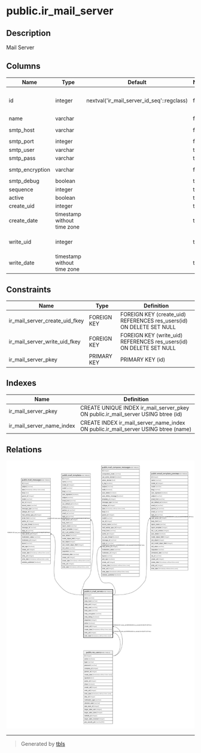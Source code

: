# public.ir_mail_server

## Description

Mail Server

## Columns

| Name | Type | Default | Nullable | Children | Parents | Comment |
| ---- | ---- | ------- | -------- | -------- | ------- | ------- |
| id | integer | nextval('ir_mail_server_id_seq'::regclass) | false | [public.mail_message](public.mail_message.md) [public.mail_template](public.mail_template.md) [public.mail_compose_message](public.mail_compose_message.md) [public.email_template_preview](public.email_template_preview.md) |  |  |
| name | varchar |  | false |  |  | Description |
| smtp_host | varchar |  | false |  |  | SMTP Server |
| smtp_port | integer |  | false |  |  | SMTP Port |
| smtp_user | varchar |  | true |  |  | Username |
| smtp_pass | varchar |  | true |  |  | Password |
| smtp_encryption | varchar |  | false |  |  | Connection Security |
| smtp_debug | boolean |  | true |  |  | Debugging |
| sequence | integer |  | true |  |  | Priority |
| active | boolean |  | true |  |  | Active |
| create_uid | integer |  | true |  | [public.res_users](public.res_users.md) | Created by |
| create_date | timestamp without time zone |  | true |  |  | Created on |
| write_uid | integer |  | true |  | [public.res_users](public.res_users.md) | Last Updated by |
| write_date | timestamp without time zone |  | true |  |  | Last Updated on |

## Constraints

| Name | Type | Definition |
| ---- | ---- | ---------- |
| ir_mail_server_create_uid_fkey | FOREIGN KEY | FOREIGN KEY (create_uid) REFERENCES res_users(id) ON DELETE SET NULL |
| ir_mail_server_write_uid_fkey | FOREIGN KEY | FOREIGN KEY (write_uid) REFERENCES res_users(id) ON DELETE SET NULL |
| ir_mail_server_pkey | PRIMARY KEY | PRIMARY KEY (id) |

## Indexes

| Name | Definition |
| ---- | ---------- |
| ir_mail_server_pkey | CREATE UNIQUE INDEX ir_mail_server_pkey ON public.ir_mail_server USING btree (id) |
| ir_mail_server_name_index | CREATE INDEX ir_mail_server_name_index ON public.ir_mail_server USING btree (name) |

## Relations

![er](public.ir_mail_server.svg)

---

> Generated by [tbls](https://github.com/k1LoW/tbls)
